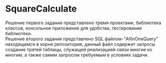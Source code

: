 # SquareCalculate

Решение первого задания представлено тремя проектами, библиотека классов, консольное приложение для удобства, тестирование библиотеки.<br/>
Решение второго задания представлено SQL файлом-"AllInOneQuery" находящемся в корне репозитория, данный файл содержит запросы создание третей таблицы, служащей реализацией связи многие ко многим, а также самим запросом требуемым в условиях задачи.
